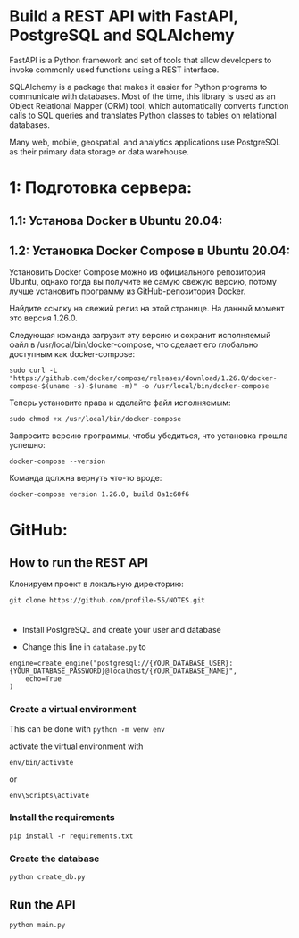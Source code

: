 # Build a REST API with FastAPI, PostgreSQL and SQLAlchemy
FastAPI is a Python framework and set of tools that allow developers to invoke commonly used functions using a REST interface. 

SQLAlchemy is a package that makes it easier for Python programs to communicate with databases. Most of the time, this library is used as an Object Relational Mapper (ORM) tool, which automatically converts function calls to SQL queries and translates Python classes to tables on relational databases.

Many web, mobile, geospatial, and analytics applications use PostgreSQL as their primary data storage or data warehouse.

# 1: Подготовка сервера:

## 1.1: Установа Docker в Ubuntu 20.04:

## 1.2: Установка Docker Compose в Ubuntu 20.04:
Установить Docker Compose можно из официального репозитория Ubuntu, однако тогда вы получите не самую свежую версию, потому лучше установить программу из GitHub-репозитория Docker.

Найдите ссылку на свежий релиз на этой странице. На данный момент это версия 1.26.0.

Следующая команда загрузит эту версию и сохранит исполняемый файл в /usr/local/bin/docker-compose, что сделает его глобально доступным как docker-compose:
```
sudo curl -L "https://github.com/docker/compose/releases/download/1.26.0/docker-compose-$(uname -s)-$(uname -m)" -o /usr/local/bin/docker-compose
```

Теперь установите права и сделайте файл исполняемым:
```
sudo chmod +x /usr/local/bin/docker-compose
```

Запросите версию программы, чтобы убедиться, что установка прошла успешно:
```
docker-compose --version
```

Команда должна вернуть что-то вроде:
```
docker-compose version 1.26.0, build 8a1c60f6
```

# GitHub:

## How to run the REST API
Клонируем проект в локальную директорию:
``` 
git clone https://github.com/profile-55/NOTES.git
 
```

### 

* Install PostgreSQL and create your user and database

* Change this line in ` database.py ` to 

``` 
engine=create_engine("postgresql://{YOUR_DATABASE_USER}:{YOUR_DATABASE_PASSWORD}@localhost/{YOUR_DATABASE_NAME}",
    echo=True
)
```

### Create a virtual environment
This can be done with 
``` python -m venv env ```

activate the virtual environment with 

``` 
env/bin/activate
```

or 

```
env\Scripts\activate
```



### Install the requirements 

``` 
pip install -r requirements.txt
```

### Create the database
``` python create_db.py ```

## Run the API
``` python main.py ```
